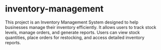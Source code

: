 # inventory-management
This project is an Inventory Management System designed to help businesses manage their inventory efficiently. It allows users to track stock levels, manage orders, and generate reports. Users can view stock quantities, place orders for restocking, and access detailed inventory reports.
